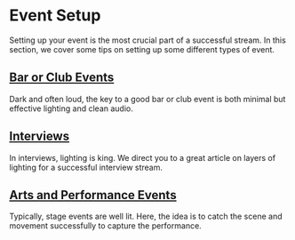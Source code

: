 # Event Setup

Setting up your event is the most crucial part of a successful stream. In this section, we cover some tips on setting up some different types of event.

## [Bar or Club Events](http://chew.tv/guide/event_setup/bar_and_club_events)

Dark and often loud, the key to a good bar or club event is both minimal but effective lighting and clean audio.

## [Interviews](http://chew.tv/guide/event_setup/interviews)

In interviews, lighting is king. We direct you to a great article on layers of lighting for a successful interview stream.

## [Arts and Performance Events](http://chew.tv/guide/event_setup/arts_and_performance_events)

Typically, stage events are well lit. Here, the idea is to catch the scene and movement successfully to capture the performance.